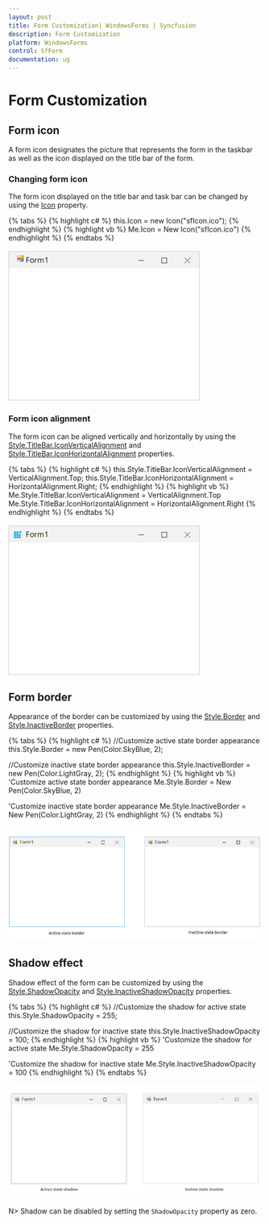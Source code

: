 ```yaml
---
layout: post
title: Form Customization| WindowsForms | Syncfusion
description: Form Customization
platform: WindowsForms
control: SfForm
documentation: ug
---
```


# Form Customization

## Form icon

A form icon designates the picture that represents the form in the taskbar as well as the icon displayed on the title bar of the form.

### Changing form icon

The form icon displayed on the title bar and task bar can be changed by using the [Icon](https://msdn.microsoft.com/en-us/library/system.windows.forms.form.icon(v=vs.110).aspx) property.

{% tabs %}
{% highlight c# %}
this.Icon = new Icon("sfIcon.ico");
{% endhighlight %}
{% highlight vb %}
Me.Icon = New Icon("sfIcon.ico")
{% endhighlight %}
{% endtabs %}

![](FormCustomization_images/Form_Image1.png)

### Form icon alignment

The form icon can be aligned vertically and horizontally by using the [Style.TitleBar.IconVerticalAlignment](https://help.syncfusion.com/cr/cref_files/windowsforms/Syncfusion.Core.WinForms~Syncfusion.WinForms.Controls.Styles.TitleBarStyleInfo~IconVerticalAlignment.html) and [Style.TitleBar.IconHorizontalAlignment](https://help.syncfusion.com/cr/cref_files/windowsforms/Syncfusion.Core.WinForms~Syncfusion.WinForms.Controls.Styles.TitleBarStyleInfo~IconHorizontalAlignment.html) properties.

{% tabs %}
{% highlight c# %}
this.Style.TitleBar.IconVerticalAlignment = VerticalAlignment.Top;
this.Style.TitleBar.IconHorizontalAlignment = HorizontalAlignment.Right;
{% endhighlight %}
{% highlight vb %}
Me.Style.TitleBar.IconVerticalAlignment = VerticalAlignment.Top
Me.Style.TitleBar.IconHorizontalAlignment = HorizontalAlignment.Right
{% endhighlight %}
{% endtabs %}

![](FormCustomization_images/Form_Image2.png)

## Form border

Appearance of the border can be customized by using the [Style.Border](https://help.syncfusion.com/cr/cref_files/windowsforms/Syncfusion.Core.WinForms~Syncfusion.WinForms.Controls.Styles.FormVisualStyle~Border.html) and [Style.InactiveBorder](https://help.syncfusion.com/cr/cref_files/windowsforms/Syncfusion.Core.WinForms~Syncfusion.WinForms.Controls.Styles.FormVisualStyle~InactiveBorder.html) properties.

{% tabs %}
{% highlight c# %}
//Customize active state border appearance
this.Style.Border = new Pen(Color.SkyBlue, 2);

//Customize inactive state border appearance
this.Style.InactiveBorder = new Pen(Color.LightGray, 2);
{% endhighlight %}
{% highlight vb %}
'Customize active state border appearance
Me.Style.Border = New Pen(Color.SkyBlue, 2)

'Customize inactive state border appearance
Me.Style.InactiveBorder = New Pen(Color.LightGray, 2)
{% endhighlight %}
{% endtabs %}

![](FormCustomization_images/Form_Image3.png)

## Shadow effect

Shadow effect of the form can be customized by using the [Style.ShadowOpacity](https://help.syncfusion.com/cr/cref_files/windowsforms/Syncfusion.Core.WinForms~Syncfusion.WinForms.Controls.Styles.FormVisualStyle~ShadowOpacity.html) and [Style.InactiveShadowOpacity](https://help.syncfusion.com/cr/cref_files/windowsforms/Syncfusion.Core.WinForms~Syncfusion.WinForms.Controls.Styles.FormVisualStyle~InactiveShadowOpacity.html) properties.

{% tabs %}
{% highlight c# %}
//Customize the shadow for active state
this.Style.ShadowOpacity = 255;

//Customize the shadow for inactive state
this.Style.InactiveShadowOpacity = 100;
{% endhighlight %}
{% highlight vb %}
'Customize the shadow for active state
Me.Style.ShadowOpacity = 255

'Customize the shadow for inactive state
Me.Style.InactiveShadowOpacity = 100
{% endhighlight %}
{% endtabs %}

![](FormCustomization_images/Form_Image4.png)

N> Shadow can be disabled by setting the `ShadowOpacity` property as zero.
